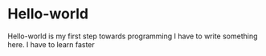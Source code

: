 # Hello-world
Hello-world is my first step towards programming
I have to write something here. I have to learn faster 

